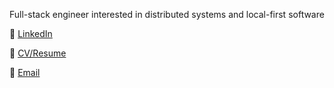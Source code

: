 Full-stack engineer interested in distributed systems and local-first software

💼 <a target="_blank" href="https://www.linkedin.com/in/charles-thomas-roth/">LinkedIn</a>

📄 <a target="_blank" href="https://charlieroth.me/cv">CV/Resume</a>

📧 <a href="mailto:charlieroth4@gmail.com">Email</a>
